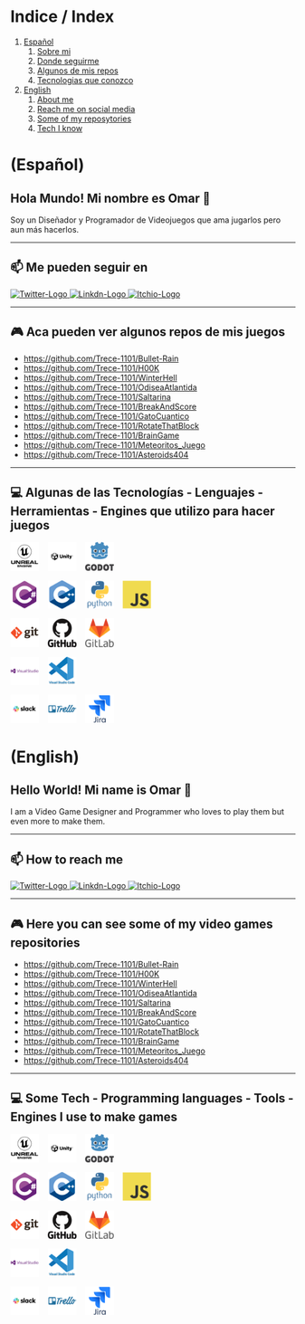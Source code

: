 # Indice / Index
1. [Español](#español)
    1. [Sobre mi](#sobreMi)
    2. [Donde seguirme](#seguirme)
    3. [Algunos de mis repos](#repos)
    4. [Tecnologias que conozco](#tecno)
3. [English](#english)
    1. [About me](#aboutMe)
    2. [Reach me on social media](#follow)
    3. [Some of my reposytories](#myRepos)
    4. [Tech I know](#tech)


# (Español)<a name="español"></a>
## Hola Mundo! Mi nombre es Omar 👋<a name="sobreMi"></a>

Soy un Diseñador y Programador de Videojuegos que ama jugarlos pero aun más hacerlos.

---

## 📫 Me pueden seguir en<a name="seguirme"></a>
<a href="https://twitter.com/OmarBazziDP" target="_blank" title="Twitter - @OmarBazziDP">
<img src="https://user-images.githubusercontent.com/22348284/168504092-b4b07aed-5044-4805-8a85-94ca606dd2fa.svg" alt="Twitter-Logo" style="width:60px;"/>
</a>

<a href="https://www.linkedin.com/in/omar-bazzi-sf/" target="_blank" title="Linkedin - Omar Bazzi">
<img src="https://user-images.githubusercontent.com/22348284/168504412-4aec7fcf-563e-4b98-ae06-449c43f68754.svg" alt="Linkdn-Logo" style="width:60px;"/>
</a>

<a href="https://cleric13.itch.io/" target="_blank" title="itch.io - NiceBug Games">
<img src="https://user-images.githubusercontent.com/22348284/168504541-e9951f8e-11a6-4419-8633-253aa2020328.svg" alt="Itchio-Logo" style="width:60px;"/>
</a>

---


<!--- 🔭 Actualmente estoy trabajando en el juego "YVA" que sirve de base a un curso de formacion para introducirse a la creacion de Videojuegos y en proyecto pequeños con [Pilas Engine](https://pilas-engine.com.ar/) que tienen como objetivo enseñar programación de Videojuegos a alumnos de primaria y secundaria.
- 🌱 Actualmente estoy tratando de aprender nociones de UI/UX con un enfoque mas orientado a la accesibilidad (el futuro es accesible). -->

## :video_game: Aca pueden ver algunos repos de mis juegos<a name="repos"></a>
- https://github.com/Trece-1101/Bullet-Rain
- https://github.com/Trece-1101/H00K
- https://github.com/Trece-1101/WinterHell
- https://github.com/Trece-1101/OdiseaAtlantida
- https://github.com/Trece-1101/Saltarina
- https://github.com/Trece-1101/BreakAndScore
- https://github.com/Trece-1101/GatoCuantico
- https://github.com/Trece-1101/RotateThatBlock
- https://github.com/Trece-1101/BrainGame
- https://github.com/Trece-1101/Meteoritos_Juego
- https://github.com/Trece-1101/Asteroids404

---

## :computer: Algunas de las Tecnologías - Lenguajes - Herramientas - Engines que utilizo para hacer juegos<a name="tecno"></a>
<img src="https://github.com/devicons/devicon/blob/master/icons/unrealengine/unrealengine-original-wordmark.svg" alt="Unreal-Logo" style="width:10%;"/>&nbsp;&nbsp;&nbsp;&nbsp;<img src="https://github.com/devicons/devicon/blob/master/icons/unity/unity-original-wordmark.svg" alt="Unity-Logo" style="width:10%;"/>&nbsp;&nbsp;&nbsp;&nbsp;<img src="https://github.com/devicons/devicon/blob/master/icons/godot/godot-original-wordmark.svg" alt="Godot-Logo" style="width:10%;"/>

<img src="https://github.com/devicons/devicon/blob/master/icons/csharp/csharp-original.svg" alt="CSharp-Logo" style="width:10%;"/>&nbsp;&nbsp;&nbsp;&nbsp;<img src="https://github.com/devicons/devicon/blob/master/icons/cplusplus/cplusplus-original.svg" alt="CPP-Logo" style="width:10%;"/>&nbsp;&nbsp;&nbsp;&nbsp;<img src="https://github.com/devicons/devicon/blob/master/icons/python/python-original-wordmark.svg" alt="Python-Logo" style="width:10%;"/>&nbsp;&nbsp;&nbsp;&nbsp;<img src="https://github.com/devicons/devicon/blob/master/icons/javascript/javascript-original.svg" alt="JS-Logo" style="width:10%;"/>

<img src="https://github.com/devicons/devicon/blob/master/icons/git/git-original-wordmark.svg" alt="Git-Logo" style="width:10%;"/>&nbsp;&nbsp;&nbsp;&nbsp;<img src="https://github.com/devicons/devicon/blob/master/icons/github/github-original-wordmark.svg" alt="GitHub-Logo" style="width:10%;"/>&nbsp;&nbsp;&nbsp;&nbsp;<img src="https://github.com/devicons/devicon/blob/master/icons/gitlab/gitlab-original-wordmark.svg" alt="GitLab-Logo" style="width:10%;"/>

<img src="https://github.com/devicons/devicon/blob/master/icons/visualstudio/visualstudio-plain-wordmark.svg" alt="VS-Logo" style="width:10%;"/>&nbsp;&nbsp;&nbsp;&nbsp;<img src="https://github.com/devicons/devicon/blob/master/icons/vscode/vscode-original-wordmark.svg" alt="VSCode-Logo" style="width:10%;"/>

<img src="https://github.com/devicons/devicon/blob/master/icons/slack/slack-original-wordmark.svg" alt="Slack-Logo" style="width:10%;"/>&nbsp;&nbsp;&nbsp;&nbsp;<img src="https://github.com/devicons/devicon/blob/master/icons/trello/trello-plain-wordmark.svg" alt="Trello-Logo" style="width:10%;"/>&nbsp;&nbsp;&nbsp;&nbsp;<img src="https://github.com/devicons/devicon/blob/master/icons/jira/jira-original-wordmark.svg" alt="Jira-Logo" style="width:10%;"/>

<!---<img src="" alt="ALGO-Logo" style="width:10%;"/> -->



##
##
# (English)<a name="english"></a>

## Hello World! Mi name is Omar 👋<a name="aboutMe"></a>

I am a Video Game Designer and Programmer who loves to play them but even more to make them.

---

## 📫 How to reach me<a name="follow"></a>
<a href="https://twitter.com/OmarBazziDP" target="_blank" title="Twitter - @OmarBazziDP">
<img src="https://user-images.githubusercontent.com/22348284/168504092-b4b07aed-5044-4805-8a85-94ca606dd2fa.svg" alt="Twitter-Logo" style="width:60px;"/>
</a>

<a href="https://www.linkedin.com/in/omar-bazzi-sf/" target="_blank" title="Linkedin - Omar Bazzi">
<img src="https://user-images.githubusercontent.com/22348284/168504412-4aec7fcf-563e-4b98-ae06-449c43f68754.svg" alt="Linkdn-Logo" style="width:60px;"/>
</a>

<a href="https://cleric13.itch.io/" target="_blank" title="itch.io - NiceBug Games">
<img src="https://user-images.githubusercontent.com/22348284/168504541-e9951f8e-11a6-4419-8633-253aa2020328.svg" alt="Itchio-Logo" style="width:60px;"/>
</a>

---



<!---
- 🔭 I’m currently working on a videogame named "Saltarina" (Bouncy) which is kind of a basis-game for a training course to introduce students to the creation of videogames and in tiny projects with [Pilas Engine](https://pilas-engine.com.ar/) which aim is to teach (videogames) programming to elementary and high school estudents.
- 🌱 I’m currently learning notions of UI / UX with a more accessibility-oriented approach (future is accessible).-->
## :video_game: Here you can see some of my video games repositories<a name="myRepos"></a>
- https://github.com/Trece-1101/Bullet-Rain
- https://github.com/Trece-1101/H00K
- https://github.com/Trece-1101/WinterHell
- https://github.com/Trece-1101/OdiseaAtlantida
- https://github.com/Trece-1101/Saltarina
- https://github.com/Trece-1101/BreakAndScore
- https://github.com/Trece-1101/GatoCuantico
- https://github.com/Trece-1101/RotateThatBlock
- https://github.com/Trece-1101/BrainGame
- https://github.com/Trece-1101/Meteoritos_Juego
- https://github.com/Trece-1101/Asteroids404

---

## :computer: Some Tech - Programming languages - Tools - Engines I use to make games<a name="tech"></a>
<img src="https://github.com/devicons/devicon/blob/master/icons/unrealengine/unrealengine-original-wordmark.svg" alt="Unreal-Logo" style="width:10%;"/>&nbsp;&nbsp;&nbsp;&nbsp;<img src="https://github.com/devicons/devicon/blob/master/icons/unity/unity-original-wordmark.svg" alt="Unity-Logo" style="width:10%;"/>&nbsp;&nbsp;&nbsp;&nbsp;<img src="https://github.com/devicons/devicon/blob/master/icons/godot/godot-original-wordmark.svg" alt="Godot-Logo" style="width:10%;"/>

<img src="https://github.com/devicons/devicon/blob/master/icons/csharp/csharp-original.svg" alt="CSharp-Logo" style="width:10%;"/>&nbsp;&nbsp;&nbsp;&nbsp;<img src="https://github.com/devicons/devicon/blob/master/icons/cplusplus/cplusplus-original.svg" alt="CPP-Logo" style="width:10%;"/>&nbsp;&nbsp;&nbsp;&nbsp;<img src="https://github.com/devicons/devicon/blob/master/icons/python/python-original-wordmark.svg" alt="Python-Logo" style="width:10%;"/>&nbsp;&nbsp;&nbsp;&nbsp;<img src="https://github.com/devicons/devicon/blob/master/icons/javascript/javascript-original.svg" alt="JS-Logo" style="width:10%;"/>

<img src="https://github.com/devicons/devicon/blob/master/icons/git/git-original-wordmark.svg" alt="Git-Logo" style="width:10%;"/>&nbsp;&nbsp;&nbsp;&nbsp;<img src="https://github.com/devicons/devicon/blob/master/icons/github/github-original-wordmark.svg" alt="GitHub-Logo" style="width:10%;"/>&nbsp;&nbsp;&nbsp;&nbsp;<img src="https://github.com/devicons/devicon/blob/master/icons/gitlab/gitlab-original-wordmark.svg" alt="GitLab-Logo" style="width:10%;"/>

<img src="https://github.com/devicons/devicon/blob/master/icons/visualstudio/visualstudio-plain-wordmark.svg" alt="VS-Logo" style="width:10%;"/>&nbsp;&nbsp;&nbsp;&nbsp;<img src="https://github.com/devicons/devicon/blob/master/icons/vscode/vscode-original-wordmark.svg" alt="VSCode-Logo" style="width:10%;"/>

<img src="https://github.com/devicons/devicon/blob/master/icons/slack/slack-original-wordmark.svg" alt="Slack-Logo" style="width:10%;"/>&nbsp;&nbsp;&nbsp;&nbsp;<img src="https://github.com/devicons/devicon/blob/master/icons/trello/trello-plain-wordmark.svg" alt="Trello-Logo" style="width:10%;"/>&nbsp;&nbsp;&nbsp;&nbsp;<img src="https://github.com/devicons/devicon/blob/master/icons/jira/jira-original-wordmark.svg" alt="Jira-Logo" style="width:10%;"/>

<!---<img src="" alt="ALGO-Logo" style="width:10%;"/> -->
